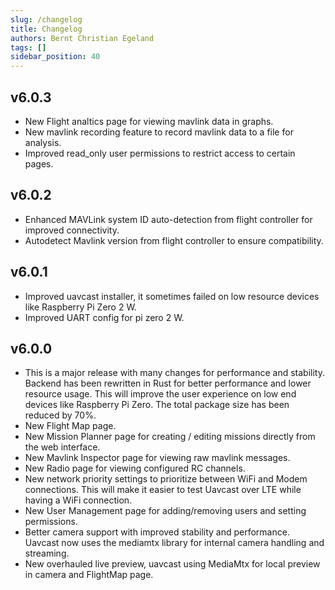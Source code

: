```yaml
---
slug: /changelog
title: Changelog
authors: Bernt Christian Egeland
tags: []
sidebar_position: 40
---
```

## v6.0.3
- New Flight analtics page for viewing mavlink data in graphs.
- New mavlink recording feature to record mavlink data to a file for analysis.
- Improved read_only user permissions to restrict access to certain pages.

## v6.0.2
- Enhanced MAVLink system ID auto-detection from flight controller for improved connectivity.
- Autodetect Mavlink version from flight controller to ensure compatibility.

## v6.0.1
- Improved uavcast installer, it sometimes failed on low resource devices like Raspberry Pi Zero 2 W.
- Improved UART config for pi zero 2 W.

## v6.0.0
- This is a major release with many changes for performance and stability.
  Backend has been rewritten in Rust for better performance and lower resource usage. This will improve the user experience on low end devices like Raspberry Pi Zero. The total package size has been reduced by 70%.
- New Flight Map page.
- New Mission Planner page for creating / editing missions directly from the web interface.
- New Mavlink Inspector page for viewing raw mavlink messages.
- New Radio page for viewing configured RC channels.
- New network priority settings to prioritize between WiFi and Modem connections. This will make it easier to test Uavcast over LTE while having a WiFi
connection.
- New User Management page for adding/removing users and setting permissions.
- Better camera support with improved stability and performance. Uavcast now uses the mediamtx library for internal camera handling and streaming.
- New overhauled live preview, uavcast using MediaMtx for local preview in camera and FlightMap page.


